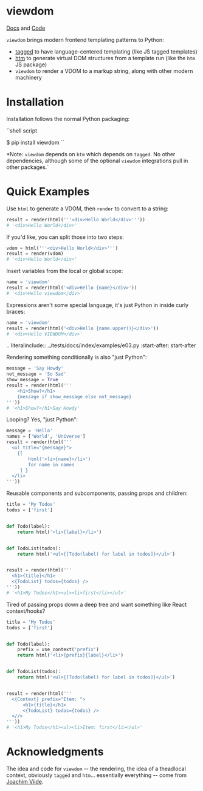 # viewdom

[Docs](https://viewdom.readthedocs.io/en/latest/) and [Code](https://github.com/pauleveritt/viewdom)


`viewdom` brings modern frontend templating patterns to Python:

- [tagged](https://github.com/jviide/tagged) to have language-centered templating (like JS tagged templates)
- [htm](https://github.com/jviide/htm.py) to generate virtual DOM structures from a template run (like the `htm` JS package)
- `viewdom` to render a VDOM to a markup string, along with other modern machinery

# Installation

Installation follows the normal Python packaging:

``shell script

  $ pip install viewdom
``

*Note: `viewdom` depends on `htm` which depends on `tagged`.
No other dependencies, although some of the optional `viewdom` integrations pull in other packages.`

# Quick Examples

Use `html` to generate a VDOM, then `render` to convert to a string:

```python
result = render(html('''<div>Hello World</div>'''))
# '<div>Hello World</div>'
```

If you'd like, you can split those into two steps:

```python
vdom = html('''<div>Hello World</div>''')
result = render(vdom)
# '<div>Hello World</div>'
```

Insert variables from the local or global scope:

```python
name = 'viewdom'
result = render(html('<div>Hello {name}</div>'))
# '<div>Hello viewdom</div>'
```

Expressions aren't some special language, it's just Python in inside curly braces:

```python
name = 'viewdom'
result = render(html('<div>Hello {name.upper()}</div>'))
# '<div>Hello VIEWDOM</div>'
```

.. literalinclude:: ../tests/docs/index/examples/e03.py
    :start-after: start-after

Rendering something conditionally is also "just Python":

```python
message = 'Say Howdy'
not_message = 'So Sad'
show_message = True
result = render(html('''
    <h1>Show?</h1>
    {message if show_message else not_message}
'''))
# '<h1>Show?</h1>Say Howdy'
```

Looping? Yes, "just Python":

```python
message = 'Hello'
names = ['World', 'Universe']
result = render(html('''
  <ul title="{message}">
    {[
        html('<li>{name}</li>')
        for name in names
     ] }
  </li>
'''))
```

Reusable components and subcomponents, passing props and children:

```python
title = 'My Todos'
todos = ['first']


def Todo(label):
    return html('<li>{label}</li>')


def TodoList(todos):
    return html('<ul>{[Todo(label) for label in todos]}</ul>')


result = render(html('''
  <h1>{title}</h1>
  <{TodoList} todos={todos} />
'''))
# '<h1>My Todos</h1><ul><li>first</li></ul>'
```

Tired of passing props down a deep tree and want something like React context/hooks?

```python
title = 'My Todos'
todos = ['first']


def Todo(label):
    prefix = use_context('prefix')
    return html('<li>{prefix}{label}</li>')


def TodoList(todos):
    return html('<ul>{[Todo(label) for label in todos]}</ul>')


result = render(html('''
  <{Context} prefix="Item: ">
      <h1>{title}</h1>
      <{TodoList} todos={todos} />
  <//>    
'''))
# '<h1>My Todos</h1><ul><li>Item: first</li></ul>'
```

# Acknowledgments

The idea and code for `viewdom` -- the rendering, the idea of a theadlocal context, obviously `tagged` and `htm`... essentially everything -- come from [Joachim Viide](https://github.com/jviide).